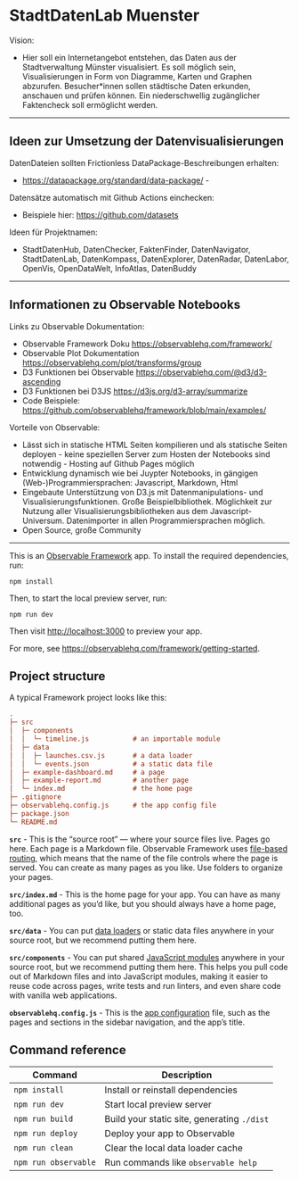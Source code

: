 # StadtDatenLab Muenster

Vision:
* Hier soll ein Internetangebot entstehen, das Daten aus der Stadtverwaltung Münster visualisiert. Es soll möglich sein, Visualisierungen in Form von Diagramme, Karten und Graphen abzurufen. Besucher*innen sollen städtische Daten erkunden, anschauen und prüfen können. Ein niederschwellig zugänglicher Faktencheck soll ermöglicht werden.

---

## Ideen zur Umsetzung der Datenvisualisierungen

DatenDateien sollten Frictionless DataPackage-Beschreibungen erhalten:
* https://datapackage.org/standard/data-package/ -

Datensätze automatisch mit Github Actions einchecken:
* Beispiele hier: https://github.com/datasets

Ideen für Projektnamen:
* StadtDatenHub, DatenChecker, FaktenFinder, DatenNavigator, StadtDatenLab, DatenKompass, DatenExplorer, DatenRadar, DatenLabor, OpenVis, OpenDataWelt, InfoAtlas, DatenBuddy

---

## Informationen zu Observable Notebooks

Links zu Observable Dokumentation:

* Observable Framework Doku https://observablehq.com/framework/
* Observable Plot Dokumentation https://observablehq.com/plot/transforms/group
* D3 Funktionen bei Observable https://observablehq.com/@d3/d3-ascending
* D3 Funktionen bei D3JS https://d3js.org/d3-array/summarize
* Code Beispiele: https://github.com/observablehq/framework/blob/main/examples/

Vorteile von Observable:

* Lässt sich in statische HTML Seiten kompilieren und als statische Seiten deployen - keine speziellen Server zum Hosten der Notebooks sind notwendig - Hosting auf Github Pages möglich
* Entwicklung dynamisch wie bei Juypter Notebooks, in gängigen (Web-)Programmiersprachen: Javascript, Markdown, Html
* Eingebaute Unterstützung von D3.js mit Datenmanipulations- und Visualisierungsfunktionen. Große Beispielbibliothek. Möglichkeit zur Nutzung aller Visualisierungsbibliotheken aus dem Javascript-Universum. Datenimporter in allen Programmiersprachen möglich.
* Open Source, große Community

---


This is an [Observable Framework](https://observablehq.com/framework/) app. To install the required dependencies, run:

```
npm install
```

Then, to start the local preview server, run:

```
npm run dev
```

Then visit <http://localhost:3000> to preview your app.

For more, see <https://observablehq.com/framework/getting-started>.

## Project structure

A typical Framework project looks like this:

```ini
.
├─ src
│  ├─ components
│  │  └─ timeline.js           # an importable module
│  ├─ data
│  │  ├─ launches.csv.js       # a data loader
│  │  └─ events.json           # a static data file
│  ├─ example-dashboard.md     # a page
│  ├─ example-report.md        # another page
│  └─ index.md                 # the home page
├─ .gitignore
├─ observablehq.config.js      # the app config file
├─ package.json
└─ README.md
```

**`src`** - This is the “source root” — where your source files live. Pages go here. Each page is a Markdown file. Observable Framework uses [file-based routing](https://observablehq.com/framework/project-structure#routing), which means that the name of the file controls where the page is served. You can create as many pages as you like. Use folders to organize your pages.

**`src/index.md`** - This is the home page for your app. You can have as many additional pages as you’d like, but you should always have a home page, too.

**`src/data`** - You can put [data loaders](https://observablehq.com/framework/data-loaders) or static data files anywhere in your source root, but we recommend putting them here.

**`src/components`** - You can put shared [JavaScript modules](https://observablehq.com/framework/imports) anywhere in your source root, but we recommend putting them here. This helps you pull code out of Markdown files and into JavaScript modules, making it easier to reuse code across pages, write tests and run linters, and even share code with vanilla web applications.

**`observablehq.config.js`** - This is the [app configuration](https://observablehq.com/framework/config) file, such as the pages and sections in the sidebar navigation, and the app’s title.

## Command reference

| Command           | Description                                              |
| ----------------- | -------------------------------------------------------- |
| `npm install`            | Install or reinstall dependencies                        |
| `npm run dev`        | Start local preview server                               |
| `npm run build`      | Build your static site, generating `./dist`              |
| `npm run deploy`     | Deploy your app to Observable                            |
| `npm run clean`      | Clear the local data loader cache                        |
| `npm run observable` | Run commands like `observable help`                      |
